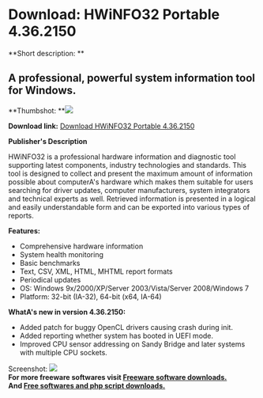 # Download: HWiNFO32 Portable 4.36.2150

**Short description: **

## A professional, powerful system information tool for Windows.

  
**Thumbshot: **![](http://www.freewarefiles.com/screenshot/hwinfo32v4_md.jpg)   
  
**Download link:** [Download HWiNFO32 Portable 4.36.2150](http://freesoftwares.boysofts.com/HWiNFO32-Portable_program_50160.html)  
  

**Publisher's Description**  
  

HWiNFO32 is a professional hardware information and diagnostic tool supporting
latest components, industry technologies and standards. This tool is designed
to collect and present the maximum amount of information possible about
computerA's hardware which makes them suitable for users searching for driver
updates, computer manufacturers, system integrators and technical experts as
well. Retrieved information is presented in a logical and easily
understandable form and can be exported into various types of reports.

**Features:**

  * Comprehensive hardware information 
  * System health monitoring 
  * Basic benchmarks 
  * Text, CSV, XML, HTML, MHTML report formats 
  * Periodical updates 
  * OS: Windows 9x/2000/XP/Server 2003/Vista/Server 2008/Windows 7 
  * Platform: 32-bit (IA-32), 64-bit (x64, IA-64) 

**WhatA's new in version 4.36.2150:**

  * Added patch for buggy OpenCL drivers causing crash during init. 
  * Added reporting whether system has booted in UEFI mode. 
  * Improved CPU sensor addressing on Sandy Bridge and later systems with multiple CPU sockets. 

  
  
Screenshot: ![](http://www.freewarefiles.com/screenshot/hwinfo32v4.jpg)  
**For more freeware softwares visit [Freeware software downloads.](http://freesoftwares.boysofts.com/)**   
**And [Free softwares and php script downloads.](http://www.boysofts.com/)**

